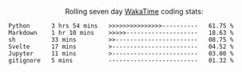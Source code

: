 <!--<p align="center">
  <img width="auto" src ="https://github-readme-stats.vercel.app/api/top-langs/?username=syrkis&layout=compact&hide_border=true&theme=darcula&bg_color=00000000&langs_count=6&hide=jupyter%20notebook,JavaScript,HTML" width = 400>
      <img src ="https://github-readme-streak-stats.herokuapp.com?user=syrkis&theme=darcula&hide_border=true&background=FFFFFF00" width = 400>

</p>-->
<p align="center">Rolling seven day <a href='https://wakatime.com/'> WakaTime</a> coding stats:</p>
<!--START_SECTION:waka-->

```text
Python      3 hrs 54 mins   >>>>>>>>>>>>>>>----------   61.75 %
Markdown    1 hr 10 mins    >>>>>--------------------   18.63 %
sh          33 mins         >>-----------------------   08.75 %
Svelte      17 mins         >------------------------   04.52 %
Jupyter     11 mins         >------------------------   03.00 %
gitignore   5 mins          -------------------------   01.32 %
```

<!--END_SECTION:waka-->
